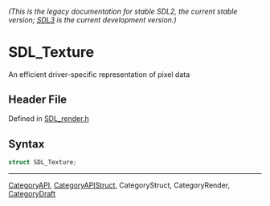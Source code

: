 ###### (This is the legacy documentation for stable SDL2, the current stable version; [SDL3](https://wiki.libsdl.org/SDL3/) is the current development version.)
# SDL_Texture

An efficient driver-specific representation of pixel data

## Header File

Defined in [SDL_render.h](https://github.com/libsdl-org/SDL/blob/SDL2/include/SDL_render.h)

## Syntax

```c
struct SDL_Texture;
```

----
[CategoryAPI](CategoryAPI), [CategoryAPIStruct](CategoryAPIStruct), CategoryStruct, CategoryRender, [CategoryDraft](CategoryDraft)


